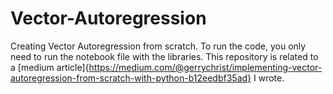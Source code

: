 # Vector-Autoregression

Creating Vector Autoregression from scratch. To run the code, you only need to run the notebook file with the libraries. This repository is related to a [medium article]{https://medium.com/@gerrychrist/implementing-vector-autoregression-from-scratch-with-python-b12eedbf35ad} I wrote.